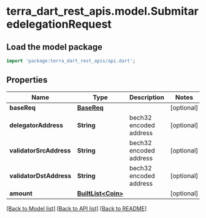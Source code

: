 # terra_dart_rest_apis.model.SubmitaredelegationRequest

## Load the model package
```dart
import 'package:terra_dart_rest_apis/api.dart';
```

## Properties
Name | Type | Description | Notes
------------ | ------------- | ------------- | -------------
**baseReq** | [**BaseReq**](BaseReq.md) |  | [optional] 
**delegatorAddress** | **String** | bech32 encoded address | [optional] 
**validatorSrcAddress** | **String** | bech32 encoded address | [optional] 
**validatorDstAddress** | **String** | bech32 encoded address | [optional] 
**amount** | [**BuiltList&lt;Coin&gt;**](Coin.md) |  | [optional] 

[[Back to Model list]](../README.md#documentation-for-models) [[Back to API list]](../README.md#documentation-for-api-endpoints) [[Back to README]](../README.md)


